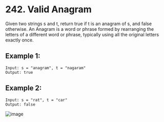 # 242. Valid Anagram

Given two strings s and t, return true if t is an anagram of s, and false otherwise.
An Anagram is a word or phrase formed by rearranging the letters of a different word or phrase, typically using all the original letters exactly once.

## Example 1:
```
Input: s = "anagram", t = "nagaram"
Output: true
```

## Example 2:
```
Input: s = "rat", t = "car"
Output: false
```

![image](https://github.com/ReddyDivya/rd-Leetcode-solutions/assets/34181144/78431eeb-0fc6-4b96-9f4a-f2f0b58dc2c8)
